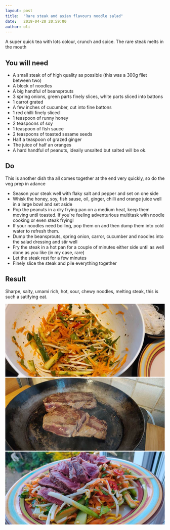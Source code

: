 ```yaml
---
layout: post
title:  "Rare steak and asian flavours noodle salad"
date:   2019-04-20 20:59:00
author: oli
---
```


A super quick tea with lots colour, crunch and spice.  The rare steak melts in the mouth

## You will need

* A small steak of of high quality as possible (this was a 300g filet between two)
* A block of noodles
* A big handful of beansprouts
* 3 spring onions, green parts finely slices, white parts sliced into battons
* 1 carrot grated
* A few inches of cucumber, cut into fine battons
* 1 red chilli finely sliced
* 1 teaspoon of runny honey
* 2 teaspoons of soy
* 1 teaspoon of fish sauce
* 2 teaspoons of toasted sesame seeds 
* Half a teaspoon of grazed ginger
* The juice of half an oranges
* A hard handful of peanuts, ideally unsalted but salted will be ok.

## Do

This is another dish tha all comes together at the end very quickly, so do the veg prep in adance

* Season your steak well with flaky salt and pepper and set on one side
* Whisk the honey, soy, fish sause, oil, ginger, chilli and orange juice well in a large bowl and set aside
* Pop the peanuts in a dry frying pan on a medium heat, keep them moving until toasted.  If you're feeling adventurious multitask with noodle cooking or even steak frying!
* If your noodles need boiling, pop them on and then dump them into cold water to refresh them.
* Dump the beansprouts, spring onion, carror, cucumber and noodles into the salad dressing and stir well
* Fry the steak in a hot pan for a couple of minutes either side until as well done as you like (in my case, rare)
* Let the steak rest for a few minutes
* Finely slice the steak and pile everything together

## Result

Sharpe, salty, umami rich, hot, sour, chewy noodles, melting steak, this is such a satifying eat.


![Salad before noodles are added](/images/asian-salad-steak/asian-salad-steak-1.jpg)
![Steak being cooked](/images/asian-salad-steak/asian-salad-steak-2.jpg)
![GET IN MY FACE](/images/asian-salad-steak/asian-salad-steak-3.jpg)
